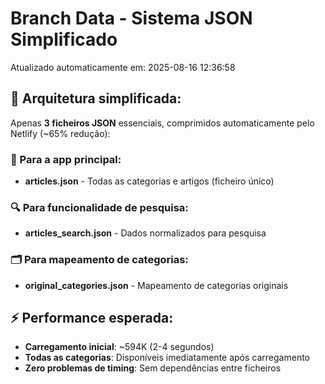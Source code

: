 # Branch Data - Sistema JSON Simplificado
Atualizado automaticamente em: 2025-08-16 12:36:58

## 🎯 Arquitetura simplificada:
Apenas **3 ficheiros JSON** essenciais, comprimidos automaticamente pelo Netlify (~65% redução):

### 📱 Para a app principal:
- **articles.json** - Todas as categorias e artigos (ficheiro único)

### 🔍 Para funcionalidade de pesquisa:
- **articles_search.json** - Dados normalizados para pesquisa

### 🗂️ Para mapeamento de categorias:
- **original_categories.json** - Mapeamento de categorias originais

## ⚡ Performance esperada:
- **Carregamento inicial**: ~594K (2-4 segundos)
- **Todas as categorias**: Disponíveis imediatamente após carregamento
- **Zero problemas de timing**: Sem dependências entre ficheiros
